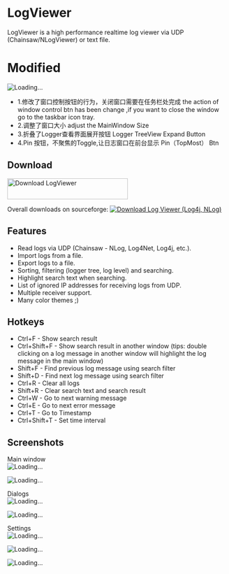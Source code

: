 # LogViewer

LogViewer is a high performance realtime log viewer via UDP (Chainsaw/NLogViewer) or text file.

# Modified
![Loading...](https://github.com/Styort/LogViewer/blob/master/docs/8-modified-main-window.png?raw=true) 
 * 1.修改了窗口控制按钮的行为，关闭窗口需要在任务栏处完成  the action of window control btn has been change ,if you want to close the window go to the taskbar icon tray. 
 * 2.调整了窗口大小 adjust the MainWindow Size
 * 3.折叠了Logger查看界面展开按钮 Logger TreeView Expand Button
 * 4.Pin 按钮，不聚焦的Toggle,让日志窗口在前台显示 Pin（TopMost） Btn


## Download

<a href="https://sourceforge.net/projects/styort-logviewer/files/latest/download"><img alt="Download LogViewer" src="https://a.fsdn.com/con/app/sf-download-button" width=276 height=48 srcset="https://a.fsdn.com/con/app/sf-download-button?button_size=2x 2x"></a>

Overall downloads on sourceforge: <a href="https://sourceforge.net/projects/styort-logviewer/files/latest/download"><img alt="Download Log Viewer (Log4j, NLog)" src="https://img.shields.io/sourceforge/dt/styort-logviewer.svg" ></a>

## Features
 * Read logs via UDP (Chainsaw - NLog, Log4Net, Log4j, etc.).
 * Import logs from a file.
 * Export logs to a file.
 * Sorting, filtering (logger tree, log level) and searching.
 * Highlight search text when searching.
 * List of ignored IP addresses for receiving logs from UDP.
 * Multiple receiver support.
 * Many color themes ;)
 
## Hotkeys
 * Ctrl+F - Show search result
 * Ctrl+Shift+F - Show search result in another window (tips: double clicking on a log message in another window will highlight the log message in the main window)
 * Shift+F - Find previous log message using search filter
 * Shift+D - Find next log message using search filter
 * Ctrl+R - Clear all logs
 * Shift+R - Clear search text and search result
 * Ctrl+W - Go to next warning message
 * Ctrl+E - Go to next error message
 * Ctrl+T - Go to Timestamp
 * Ctrl+Shift+T - Set time interval
 
 
## Screenshots
Main window <br>
![Loading...](https://github.com/Styort/LogViewer/blob/master/docs/1-main.png?raw=true) 

![Loading...](https://github.com/Styort/LogViewer/blob/master/docs/4-main-searching.png?raw=true)

Dialogs <br>
![Loading...](https://github.com/Styort/LogViewer/blob/master/docs/2-log-dialog.png?raw=true)

![Loading...](https://github.com/Styort/LogViewer/blob/master/docs/3-logger-dialog.png?raw=true)

Settings <br>
![Loading...](https://github.com/Styort/LogViewer/blob/master/docs/5-settings-main.png?raw=true) 

![Loading...](https://github.com/Styort/LogViewer/blob/master/docs/6-settings-receivers.png?raw=true)

![Loading...](https://github.com/Styort/LogViewer/blob/master/docs/7-settings-ignored-ips.png?raw=true)
